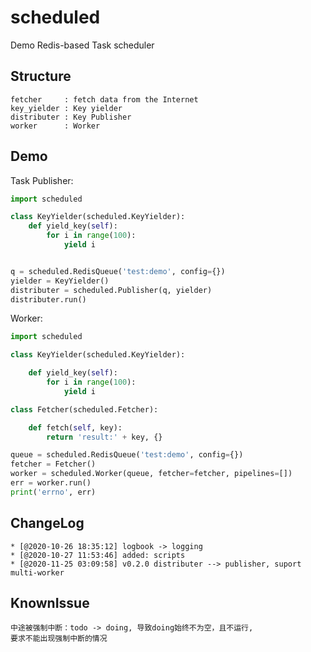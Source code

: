 # scheduled
Demo Redis-based Task scheduler

## Structure
    fetcher     : fetch data from the Internet
    key_yielder : Key yielder
    distributer : Key Publisher
    worker      : Worker

## Demo
Task Publisher:
```python
import scheduled

class KeyYielder(scheduled.KeyYielder):
    def yield_key(self):
        for i in range(100):
            yield i


q = scheduled.RedisQueue('test:demo', config={})
yielder = KeyYielder()
distributer = scheduled.Publisher(q, yielder)
distributer.run()
```

Worker:
```python
import scheduled

class KeyYielder(scheduled.KeyYielder):

    def yield_key(self):
        for i in range(100):
            yield i

class Fetcher(scheduled.Fetcher):

    def fetch(self, key):
        return 'result:' + key, {}

queue = scheduled.RedisQueue('test:demo', config={})
fetcher = Fetcher()
worker = scheduled.Worker(queue, fetcher=fetcher, pipelines=[])
err = worker.run()
print('errno', err)
```

## ChangeLog
    * [@2020-10-26 18:35:12] logbook -> logging
    * [@2020-10-27 11:53:46] added: scripts
    * [@2020-11-25 03:09:58] v0.2.0 distributer --> publisher, suport multi-worker

## KnownIssue
    中途被强制中断：todo -> doing, 导致doing始终不为空，且不运行,
    要求不能出现强制中断的情况
